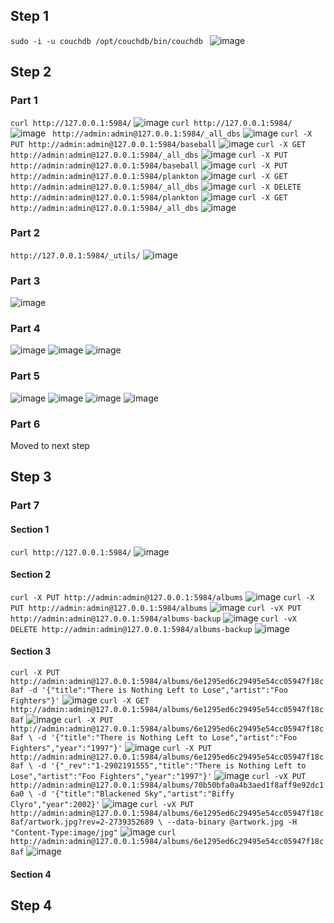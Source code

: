 ## Step 1
```sudo -i -u couchdb /opt/couchdb/bin/couchdb ```
![image](https://user-images.githubusercontent.com/44063772/181786843-217d9799-b480-434d-826d-25ca8c21c0b8.png)

## Step 2
### Part 1
```curl http://127.0.0.1:5984/```
![image](https://user-images.githubusercontent.com/44063772/181799769-7f627dc4-7a18-4b70-9fff-0a15809078dd.png)
```curl http://127.0.0.1:5984/```
![image](https://user-images.githubusercontent.com/44063772/181789339-bfc27fb1-20ba-4970-b057-ea98952aeb0a.png)
``` http://admin:admin@127.0.0.1:5984/_all_dbs```
![image](https://user-images.githubusercontent.com/44063772/181794972-4c7eb9dd-7e9f-4e4e-a26b-3e6b2f8503c4.png)
```curl -X PUT http://admin:admin@127.0.0.1:5984/baseball```
![image](https://user-images.githubusercontent.com/44063772/181795274-4ba63615-8cee-49c7-b447-b301e279d2ce.png)
```curl -X GET http://admin:admin@127.0.0.1:5984/_all_dbs```
![image](https://user-images.githubusercontent.com/44063772/181795399-b10d4c65-224a-4435-b2c9-4f0424dc8ddf.png)
```curl -X PUT http://admin:admin@127.0.0.1:5984/baseball```
![image](https://user-images.githubusercontent.com/44063772/181795606-fbda56e7-9438-4c5d-b578-9c641f6f10e1.png)
```curl -X PUT http://admin:admin@127.0.0.1:5984/plankton```
![image](https://user-images.githubusercontent.com/44063772/181795809-199f40e6-bb8e-4f4d-b676-6a069cc7a140.png)
```curl -X GET http://admin:admin@127.0.0.1:5984/_all_dbs```
![image](https://user-images.githubusercontent.com/44063772/181796003-496cb071-e0bb-41f2-b452-73f4fd418b39.png)
```curl -X DELETE http://admin:admin@127.0.0.1:5984/plankton```
![image](https://user-images.githubusercontent.com/44063772/181796119-fd6cdf0b-1046-4f7c-8169-557b95d44389.png)
```curl -X GET http://admin:admin@127.0.0.1:5984/_all_dbs```
![image](https://user-images.githubusercontent.com/44063772/181796241-aff19fe3-74bd-45e6-906c-9f3261bbddce.png)

### Part 2
```http://127.0.0.1:5984/_utils/```
![image](https://user-images.githubusercontent.com/44063772/181796528-c93f8db6-b52b-4c61-a2b8-8944ba47a6e3.png)

### Part 3
![image](https://user-images.githubusercontent.com/44063772/181797223-2a96b2c7-4220-4712-8400-0b21941a7ec8.png)

### Part 4
![image](https://user-images.githubusercontent.com/44063772/181797890-411812e3-ba29-4787-ac68-c9993ace7b91.png)
![image](https://user-images.githubusercontent.com/44063772/181798504-3b74b7df-6af1-4fbb-a885-c9d86ba537f8.png)
![image](https://user-images.githubusercontent.com/44063772/181798583-2dd5a27c-c587-4ac4-995e-7fa66d58b1b7.png)

### Part 5
![image](https://user-images.githubusercontent.com/44063772/181798986-9dc43e33-15c2-439e-b799-2968af032ae3.png)
![image](https://user-images.githubusercontent.com/44063772/181799030-5247a125-3fed-412d-8c6e-47b4491d44ec.png)
![image](https://user-images.githubusercontent.com/44063772/181799081-7811541a-e0ac-4c31-b758-490e91fcc8a4.png)
![image](https://user-images.githubusercontent.com/44063772/181799141-43b0023b-833e-440e-9781-9507d904605b.png)

### Part 6
Moved to next step

## Step 3

### Part 7
#### Section 1
```curl http://127.0.0.1:5984/```
![image](https://user-images.githubusercontent.com/44063772/181799769-7f627dc4-7a18-4b70-9fff-0a15809078dd.png)

#### Section 2
```curl -X PUT http://admin:admin@127.0.0.1:5984/albums```
![image](https://user-images.githubusercontent.com/44063772/181800326-48419477-b121-402b-8706-f4b786739c9a.png)
```curl -X PUT http://admin:admin@127.0.0.1:5984/albums```
![image](https://user-images.githubusercontent.com/44063772/181800465-3c34185b-85cb-4a02-b055-309e5098afca.png)
```curl -vX PUT http://admin:admin@127.0.0.1:5984/albums-backup```
![image](https://user-images.githubusercontent.com/44063772/181800570-246481e0-dc03-4c0b-8269-5a21018e7d57.png)
```curl -vX DELETE http://admin:admin@127.0.0.1:5984/albums-backup```
![image](https://user-images.githubusercontent.com/44063772/181800878-89dc1976-c3eb-4cc2-9a87-d4529ad767e5.png)

#### Section 3
```curl -X PUT http://admin:admin@127.0.0.1:5984/albums/6e1295ed6c29495e54cc05947f18c8af -d '{"title":"There is Nothing Left to Lose","artist":"Foo Fighters"}'```
![image](https://user-images.githubusercontent.com/44063772/181801044-0d5d6209-ecfd-4140-b62d-d34d40663ae0.png)
```curl -X GET http://admin:admin@127.0.0.1:5984/albums/6e1295ed6c29495e54cc05947f18c8af```
![image](https://user-images.githubusercontent.com/44063772/181801151-81cd9f67-f071-4278-befa-559d4f6e5933.png)
```curl -X PUT http://admin:admin@127.0.0.1:5984/albums/6e1295ed6c29495e54cc05947f18c8af \ -d '{"title":"There is Nothing Left to Lose","artist":"Foo Fighters","year":"1997"}'```
![image](https://user-images.githubusercontent.com/44063772/181801304-4d48299b-aa76-449d-af51-653384320328.png)
```curl -X PUT http://admin:admin@127.0.0.1:5984/albums/6e1295ed6c29495e54cc05947f18c8af \ -d '{"_rev":"1-2902191555","title":"There is Nothing Left to Lose","artist":"Foo Fighters","year":"1997"}'```
![image](https://user-images.githubusercontent.com/44063772/181801541-1b2fe591-2691-4418-9514-6ab5f9893a8e.png)
```curl -vX PUT http://admin:admin@127.0.0.1:5984/albums/70b50bfa0a4b3aed1f8aff9e92dc16a0 \ -d '{"title":"Blackened Sky","artist":"Biffy Clyro","year":2002}'```
![image](https://user-images.githubusercontent.com/44063772/181801744-3443dd09-db49-4188-8f95-f2ff334a2ed0.png)
```curl -vX PUT http://admin:admin@127.0.0.1:5984/albums/6e1295ed6c29495e54cc05947f18c8af/artwork.jpg?rev=2-2739352689 \ --data-binary @artwork.jpg -H "Content-Type:image/jpg"```
![image](https://user-images.githubusercontent.com/44063772/181801944-0089a6bd-eed7-4cd3-95ff-d9cddb9512d1.png)
```curl http://admin:admin@127.0.0.1:5984/albums/6e1295ed6c29495e54cc05947f18c8af```
![image](https://user-images.githubusercontent.com/44063772/181802179-3ad18829-7d52-4b6e-a0be-c0947941e36b.png)
#### Section 4

## Step 4
